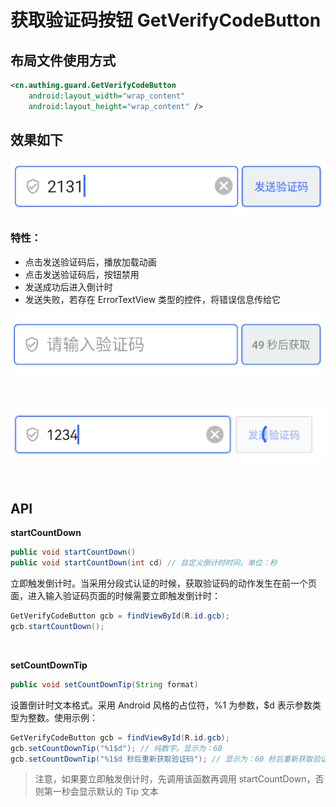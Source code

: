 # 获取验证码按钮 GetVerifyCodeButton

## 布局文件使用方式

```xml
<cn.authing.guard.GetVerifyCodeButton
    android:layout_width="wrap_content"
    android:layout_height="wrap_content" />
```

## 效果如下

![](./images/vcet_normal.png)

### 特性：

* 点击发送验证码后，播放加载动画
* 点击发送验证码后，按钮禁用
* 发送成功后进入倒计时
* 发送失败，若存在 ErrorTextView 类型的控件，将错误信息传给它

![](./images/vcet_count_down.png)

<br>

![](./images/get_vc_loading.png)

<br>

## API

**startCountDown**

```java
public void startCountDown()
public void startCountDown(int cd) // 自定义倒计时时间。单位：秒
```

立即触发倒计时。当采用分段式认证的时候，获取验证码的动作发生在前一个页面，进入输入验证码页面的时候需要立即触发倒计时：

```java
GetVerifyCodeButton gcb = findViewById(R.id.gcb);
gcb.startCountDown();
```
<br>

**setCountDownTip**

```java
public void setCountDownTip(String format)
```

设置倒计时文本格式。采用 Android 风格的占位符，%1 为参数，$d 表示参数类型为整数。使用示例：

```java
GetVerifyCodeButton gcb = findViewById(R.id.gcb);
gcb.setCountDownTip("%1$d"); // 纯数字。显示为：60
gcb.setCountDownTip("%1$d 秒后重新获取验证码"); // 显示为：60 秒后重新获取验证码
```

>注意，如果要立即触发倒计时，先调用该函数再调用 startCountDown，否则第一秒会显示默认的 Tip 文本 